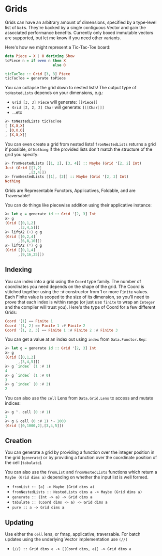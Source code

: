 # Grids

Grids can have an arbitrary amount of dimensions, specified by a type-level
list of `Nat`s. They're backed by a single contiguous Vector and gain the associated performance benefits. Currently
only boxed immutable vectors are supported, but let me know if you need other variants.

Here's how we might represent a Tic-Tac-Toe board:

```haskell
data Piece = X | O deriving Show
toPiece n = if even n then X
                      else O

ticTacToe :: Grid [3, 3] Piece
ticTacToe = generate toPiece
```

You can collapse the grid down to nested lists! The output type of `toNestedLists` depends on your dimensions, e.g.:

- `Grid [3, 3] Piece` will generate: `[[Piece]]`
- `Grid [2, 2, 2] Char` will generate: `[[[Char]]]`
- ...etc

```haskell
λ> toNestedLists ticTacToe
[ [X,O,X]
, [O,X,O]
, [X,O,X]]
```

You can even create a grid from nested lists! `fromNestedLists` returns a grid
if possible, or `Nothing` if the provided lists don't match the structure of
the grid you specify:

```haskell
λ> fromNestedLists [[1, 2], [3, 4]] :: Maybe (Grid '[2, 2] Int)
Just (Grid [[1,2]
           ,[3,4]])
λ> fromNestedLists [[1], [2]] :: Maybe (Grid '[2, 2] Int)
Nothing
```

Grids are Representable Functors, Applicatives, Foldable, and are Traversable!

You can do things like piecewise addition using their applicative instance:

```haskell
λ> let g = generate id :: Grid '[2, 3] Int
λ> g
(Grid [[0,1,2]
      ,[3,4,5]])
λ> liftA2 (+) g g
(Grid [[0,2,4]
      ,[6,8,10]])
λ> liftA2 (*) g g
(Grid [[0,1,4]
      ,[9,16,25]])
```

## Indexing

You can index into a grid using the `Coord` type family. The number of
coordinates you need depends on the shape of the grid. The Coord is stitched
together using the `:#` constructor from 1 or more `Finite` values. Each Finite
value is scoped to the size of its dimension, so you'll need to prove that each
index is within range (or just use `finite` to wrap an `Integer` and the
compiler will trust you). Here's the type of Coord for a few different Grids:

```haskell
Coord '[1] == Finite 1
Coord '[1, 2] == Finite 1 :# Finite 2
Coord '[1, 2, 3] == Finite 1 :# Finite 2 :# Finite 3
```

You can get a value at an index out using `index` from `Data.Functor.Rep`:

```haskell
λ> let g = generate id :: Grid '[2, 3] Int
λ> g
(Grid [[0,1,2]
      ,[3,4,5]])
λ> g `index` (1 :# 1)
4
λ> g `index` (1 :# 0)
3
λ> g `index` (0 :# 2)
2
```

You can also use the `cell` Lens from `Data.Grid.Lens` to access and mutate
indices:

```haskell
λ> g ^. cell (0 :# 1)
1
λ> g & cell (0 :# 1) *~ 1000
(Grid [[0,1000,2],[3,4,5]])
```

## Creation

You can generate a grid by providing a function over the integer position in the grid (`generate`) or by providing
a function over the coordinate position of the cell (`tabulate`).

You can also use the `fromList` and `fromNestedLists` functions which return a
`Maybe (Grid dims a)` depending on whether the input list is well formed.

- `fromList :: [a] -> Maybe (Grid dims a)`
- `fromNestedLists :: NestedLists dims a -> Maybe (Grid dims a)`
- `generate :: (Int -> a) -> Grid dims a`
- `tabulate :: (Coord dims -> a) -> Grid dims a`
- `pure :: a -> Grid dims a`

## Updating

Use either the `cell` lens, or fmap, applicative, traversable.
For batch updates using the underlying Vector implementation use `(//)`

- `(//) :: Grid dims a -> [(Coord dims, a)] -> Grid dims a`
